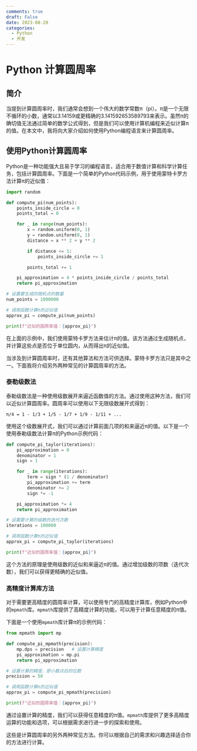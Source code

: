 ```yaml
---
comments: true
draft: False
date: 2023-08-20
categories:
  - Python
  - 开发
---
```


# Python 计算圆周率

## 简介

当提到计算圆周率时，我们通常会想到一个伟大的数学常数π（pi）。π是一个无限不循环的小数，通常以3.14159或更精确的3.141592653589793来表示。虽然π的确切值无法通过简单的数学公式得到，但是我们可以使用计算机编程来近似计算π的值。在本文中，我将向大家介绍如何使用Python编程语言来计算圆周率。

## 使用Python计算圆周率

Python是一种功能强大且易于学习的编程语言，适合用于数值计算和科学计算任务，包括计算圆周率。下面是一个简单的Python代码示例，用于使用蒙特卡罗方法计算π的近似值：

```python title="蒙特卡洛方法计算π的近似值"
import random

def compute_pi(num_points):
    points_inside_circle = 0
    points_total = 0

    for _ in range(num_points):
        x = random.uniform(0, 1)
        y = random.uniform(0, 1)
        distance = x ** 2 + y ** 2

        if distance <= 1:
            points_inside_circle += 1

        points_total += 1

    pi_approximation = 4 * points_inside_circle / points_total
    return pi_approximation

# 设置要生成的随机点的数量
num_points = 1000000

# 调用函数计算π的近似值
approx_pi = compute_pi(num_points)

print(f"近似的圆周率值：{approx_pi}")
```

在上面的示例中，我们使用蒙特卡罗方法来估计π的值。该方法通过生成随机点，并计算这些点是否位于单位圆内，从而得出π的近似值。



当涉及到计算圆周率时，还有其他算法和方法可供选择。蒙特卡罗方法只是其中之一。下面我将介绍另外两种常见的计算圆周率的方法。

### 泰勒级数法

泰勒级数法是一种使用级数展开来逼近函数值的方法。通过使用这种方法，我们可以近似计算圆周率。圆周率可以使用以下无限级数展开式得到：

```
π/4 = 1 - 1/3 + 1/5 - 1/7 + 1/9 - 1/11 + ...
```

使用这个级数展开式，我们可以通过计算前面几项的和来逼近π的值。以下是一个使用泰勒级数法计算π的Python示例代码：

```python
def compute_pi_taylor(iterations):
    pi_approximation = 0
    denominator = 1
    sign = 1

    for _ in range(iterations):
        term = sign * (1 / denominator)
        pi_approximation += term
        denominator += 2
        sign *= -1

    pi_approximation *= 4
    return pi_approximation

# 设置要计算的级数的迭代次数
iterations = 100000

# 调用函数计算π的近似值
approx_pi = compute_pi_taylor(iterations)

print(f"近似的圆周率值：{approx_pi}")
```

这个方法的原理是使用级数的近似和来逼近π的值。通过增加级数的项数（迭代次数），我们可以获得更精确的近似值。

### 高精度计算库方法

对于需要更高精度的圆周率计算，可以使用专门的高精度计算库，例如Python中的`mpmath`库。`mpmath`库提供了高精度计算的功能，可以用于计算任意精度的π值。

下面是一个使用`mpmath`库计算π的示例代码：

```python
from mpmath import mp

def compute_pi_mpmath(precision):
    mp.dps = precision   # 设置计算精度
    pi_approximation = mp.pi
    return pi_approximation

# 设置计算的精度，即小数点后的位数
precision = 50

# 调用函数计算π的近似值
approx_pi = compute_pi_mpmath(precision)

print(f"近似的圆周率值：{approx_pi}")
```

通过设置计算的精度，我们可以获得任意精度的π值。`mpmath`库提供了更多高精度运算的功能和选项，可以根据需求进行进一步的探索和使用。

这些是计算圆周率的另外两种常见方法。你可以根据自己的需求和兴趣选择适合你的方法进行计算。
